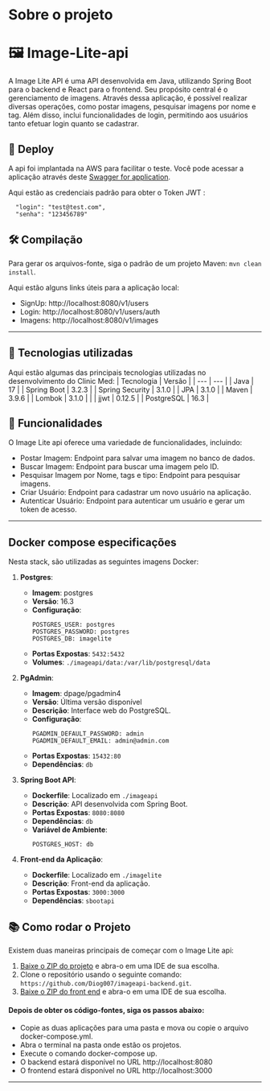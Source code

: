 # Sobre o projeto 

# 🖼️ Image-Lite-api


A Image Lite API é uma API desenvolvida em Java, utilizando Spring Boot para o backend e React para o frontend. Seu propósito central é o gerenciamento de imagens. Através dessa aplicação, é possível realizar diversas operações, como postar imagens, pesquisar imagens por nome e tag. Além disso, inclui funcionalidades de login, permitindo aos usuários tanto efetuar login quanto se cadastrar.


## 🚀 Deploy 
A api foi implantada na AWS para facilitar o teste. Você pode acessar a aplicação através deste
[Swagger for application](http://ec2-18-220-165-108.us-east-2.compute.amazonaws.com:3000/login#/).

Aqui estão as credenciais padrão para obter o Token JWT :


      "login": "test@test.com",
      "senha": "123456789"



## 🛠️ Compilação
Para gerar os arquivos-fonte, siga o padrão de um projeto Maven: `mvn clean install`.

Aqui estão alguns links úteis para a aplicação local:
- SignUp: http://localhost:8080/v1/users
- Login: http://localhost:8080/v1/users/auth
- Imagens: http://localhost:8080/v1/images
---

## 🧰 Tecnologias utilizadas
Aqui estão algumas das principais tecnologias utilizadas no desenvolvimento do Clinic Med:
| Tecnologia | Versão |
| --- | --- |
| Java | 17 |
| Spring Boot | 3.2.3 |
| Spring Security | 3.1.0 |
| JPA | 3.1.0 |
| Maven | 3.9.6 |
| Lombok | 3.1.0 | |
| jjwt | 0.12.5 |
| PostgreSQL | 16.3 |

## 🎯 Funcionalidades
O Image Lite api oferece uma variedade de funcionalidades, incluindo:
- Postar Imagem: Endpoint para salvar uma imagem no banco de dados.
- Buscar Imagem: Endpoint para buscar uma imagem pelo ID.
- Pesquisar Imagem por Nome, tags e tipo: Endpoint para pesquisar imagens.
- Criar Usuário: Endpoint para cadastrar um novo usuário na aplicação.
- Autenticar Usuário: Endpoint para autenticar um usuário e gerar um token de acesso.
---

## Docker compose especificações

Nesta stack, são utilizadas as seguintes imagens Docker:

1. **Postgres**:
   - **Imagem**: postgres
   - **Versão**: 16.3
   - **Configuração**:
     ```
     POSTGRES_USER: postgres
     POSTGRES_PASSWORD: postgres
     POSTGRES_DB: imagelite
     ```
   - **Portas Expostas**: `5432:5432`
   - **Volumes**: `./imageapi/data:/var/lib/postgresql/data`

2. **PgAdmin**:
   - **Imagem**: dpage/pgadmin4
   - **Versão**: Última versão disponível
   - **Descrição**: Interface web do PostgreSQL.
   - **Configuração**:
     ```
     PGADMIN_DEFAULT_PASSWORD: admin
     PGADMIN_DEFAULT_EMAIL: admin@admin.com
     ```
   - **Portas Expostas**: `15432:80`
   - **Dependências**: `db`

3. **Spring Boot API**:
   - **Dockerfile**: Localizado em `./imageapi`
   - **Descrição**: API desenvolvida com Spring Boot.
   - **Portas Expostas**: `8080:8080`
   - **Dependências**: `db`
   - **Variável de Ambiente**:
     ```
     POSTGRES_HOST: db
     ```

4. **Front-end da Aplicação**:
   - **Dockerfile**: Localizado em `./imagelite`
   - **Descrição**: Front-end da aplicação.
   - **Portas Expostas**: `3000:3000`
   - **Dependências**: `sbootapi`


## 📚 Como rodar o Projeto
Existem duas maneiras principais de começar com o Image Lite api:
1. [Baixe o ZIP do projeto](https://github.com/Diog007/imageapi-backend/archive/refs/heads/main.zip) e abra-o em uma IDE de sua escolha.
2. Clone o repositório usando o seguinte comando: `https://github.com/Diog007/imageapi-backend.git`.
3. [Baixe o ZIP do front end](https://github.com/Diog007/ImageLite-Front/archive/refs/heads/main.zip) e abra-o em uma IDE de sua escolha.
#### Depois de obter os código-fontes, siga os passos abaixo:
- Copie as duas aplicações para uma pasta e mova ou copie o arquivo docker-compose.yml.
- Abra o terminal na pasta onde estão os projetos.
- Execute o comando docker-compose up.
- O backend estará disponível no URL http://localhost:8080 
- O frontend estará disponível no URL http://localhost:3000
---
